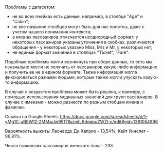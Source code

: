 Проблемы с датасетом:
* не во всех ячейках есть данные, например, в столбце "Age" и "Cabin";
* не все название столбцов могут быть для нас понятны, даже с учетом нашего понимания контекста;
* в именах пассажиров отмечается неоднородный формат: у некоторых пассажиров указаны уточнения в скобках, различаются обращения - у некоторых указано Miss, Mrs и Mr, у некоторых нет;
* не единый формат значений в столбцах "Ticket", "Fare".

Подобные проблемы могли возникнуть при сборе данных, то есть мы изначально могли не получить от пассажиров какую-либо информацию и получить ее не в едином формате. Также информация могла фиксироваться разными людьми, которые также могли упускать какую-то информацию.

В случае с возрастом проблема может быть решена, к примеру, с помощью использования медианных значений для групп пассажиров. В случае с именами - можно разнести по разным стобцам имена и фамилии.

Ссылка на Google Sheets: https://docs.google.com/spreadsheets/d/1-yMg1C-uBEW1Z-2MMwJw9517IIszmIL8dqqpuZWZl-c/edit#gid=1381054996 

Вероятность выжить:
Леонардо Ди Каприо - 13,54%; Кейт Уинслет - 96,81%.

Число выживших пассажиров женского пола - 233.
